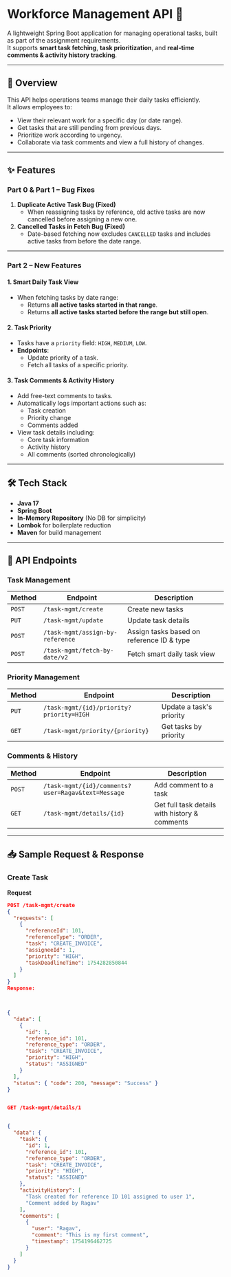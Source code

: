 # Workforce Management API 🚀

A lightweight Spring Boot application for managing operational tasks, built as part of the assignment requirements.  
It supports **smart task fetching**, **task prioritization**, and **real-time comments & activity history tracking**.

---

## 📌 Overview
This API helps operations teams manage their daily tasks efficiently.  
It allows employees to:
- View their relevant work for a specific day (or date range).
- Get tasks that are still pending from previous days.
- Prioritize work according to urgency.
- Collaborate via task comments and view a full history of changes.

---

## ✨ Features

### **Part 0 & Part 1 – Bug Fixes**
1. **Duplicate Active Task Bug (Fixed)**  
   - When reassigning tasks by reference, old active tasks are now cancelled before assigning a new one.
2. **Cancelled Tasks in Fetch Bug (Fixed)**  
   - Date-based fetching now excludes `CANCELLED` tasks and includes active tasks from before the date range.

---

### **Part 2 – New Features**
#### 1. Smart Daily Task View
- When fetching tasks by date range:
  - Returns **all active tasks started in that range**.
  - Returns **all active tasks started before the range but still open**.

#### 2. Task Priority
- Tasks have a `priority` field: `HIGH`, `MEDIUM`, `LOW`.
- **Endpoints**:
  - Update priority of a task.
  - Fetch all tasks of a specific priority.

#### 3. Task Comments & Activity History
- Add free-text comments to tasks.
- Automatically logs important actions such as:
  - Task creation
  - Priority change
  - Comments added
- View task details including:
  - Core task information
  - Activity history
  - All comments (sorted chronologically)

---

## 🛠 Tech Stack
- **Java 17**
- **Spring Boot**
- **In-Memory Repository** (No DB for simplicity)
- **Lombok** for boilerplate reduction
- **Maven** for build management

---

## 📡 API Endpoints

### **Task Management**
| Method | Endpoint | Description |
|--------|----------|-------------|
| `POST` | `/task-mgmt/create` | Create new tasks |
| `PUT`  | `/task-mgmt/update` | Update task details |
| `POST` | `/task-mgmt/assign-by-reference` | Assign tasks based on reference ID & type |
| `POST` | `/task-mgmt/fetch-by-date/v2` | Fetch smart daily task view |

### **Priority Management**
| Method | Endpoint | Description |
|--------|----------|-------------|
| `PUT`  | `/task-mgmt/{id}/priority?priority=HIGH` | Update a task's priority |
| `GET`  | `/task-mgmt/priority/{priority}` | Get tasks by priority |

### **Comments & History**
| Method | Endpoint | Description |
|--------|----------|-------------|
| `POST` | `/task-mgmt/{id}/comments?user=Ragav&text=Message` | Add comment to a task |
| `GET`  | `/task-mgmt/details/{id}` | Get full task details with history & comments |

---

## 📥 Sample Request & Response

### Create Task
**Request**
```json
POST /task-mgmt/create
{
  "requests": [
    {
      "referenceId": 101,
      "referenceType": "ORDER",
      "task": "CREATE_INVOICE",
      "assigneeId": 1,
      "priority": "HIGH",
      "taskDeadlineTime": 1754282850844
    }
  ]
}
Response:



{
  "data": [
    {
      "id": 1,
      "reference_id": 101,
      "reference_type": "ORDER",
      "task": "CREATE_INVOICE",
      "priority": "HIGH",
      "status": "ASSIGNED"
    }
  ],
  "status": { "code": 200, "message": "Success" }
}


GET /task-mgmt/details/1


{
  "data": {
    "task": {
      "id": 1,
      "reference_id": 101,
      "reference_type": "ORDER",
      "task": "CREATE_INVOICE",
      "priority": "HIGH",
      "status": "ASSIGNED"
    },
    "activityHistory": [
      "Task created for reference ID 101 assigned to user 1",
      "Comment added by Ragav"
    ],
    "comments": [
      {
        "user": "Ragav",
        "comment": "This is my first comment",
        "timestamp": 1754196462725
      }
    ]
  }
}
